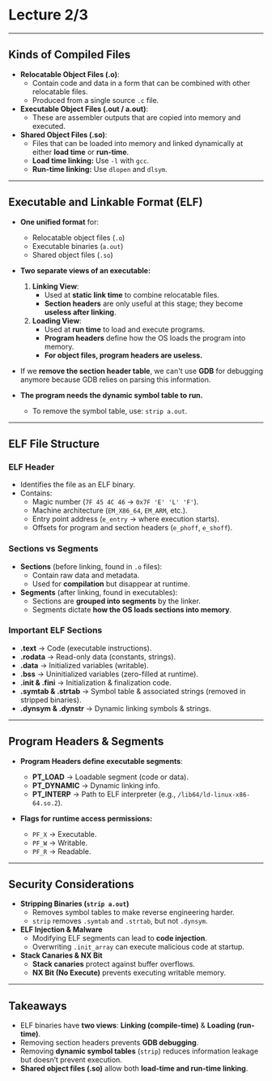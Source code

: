 # Lecture 2/3

---

## Kinds of Compiled Files
- **Relocatable Object Files (.o)**:
  - Contain code and data in a form that can be combined with other relocatable files.
  - Produced from a single source `.c` file.
- **Executable Object Files (.out / a.out)**:
  - These are assembler outputs that are copied into memory and executed.
- **Shared Object Files (.so)**:
  - Files that can be loaded into memory and linked dynamically at either **load time** or **run-time**.
  - **Load time linking:** Use `-l` with `gcc`.
  - **Run-time linking:** Use `dlopen` and `dlsym`.

---

##  Executable and Linkable Format (ELF)
- **One unified format** for:
  - Relocatable object files (`.o`)
  - Executable binaries (`a.out`)
  - Shared object files (`.so`)
- **Two separate views of an executable:**
  1. **Linking View**:
     - Used at **static link time** to combine relocatable files.
     - **Section headers** are only useful at this stage; they become **useless after linking**.
  2. **Loading View**:
     - Used at **run time** to load and execute programs.
     - **Program headers** define how the OS loads the program into memory.
     - **For object files, program headers are useless.**

- If we **remove the section header table**, we can't use **GDB** for debugging anymore because GDB relies on parsing this information.
- **The program needs the dynamic symbol table to run.** 
  - To remove the symbol table, use: `strip a.out`.

---

##  ELF File Structure

### ELF Header
- Identifies the file as an ELF binary.
- Contains:
  - Magic number (`7F 45 4C 46` → `0x7F 'E' 'L' 'F'`).
  - Machine architecture (`EM_X86_64`, `EM_ARM`, etc.).
  - Entry point address (`e_entry` → where execution starts).
  - Offsets for program and section headers (`e_phoff`, `e_shoff`).

### Sections vs Segments
- **Sections** (before linking, found in `.o` files):
  - Contain raw data and metadata.
  - Used for **compilation** but disappear at runtime.
- **Segments** (after linking, found in executables):
  - Sections are **grouped into segments** by the linker.
  - Segments dictate **how the OS loads sections into memory**.

###  Important ELF Sections
- **.text** → Code (executable instructions).
- **.rodata** → Read-only data (constants, strings).
- **.data** → Initialized variables (writable).
- **.bss** → Uninitialized variables (zero-filled at runtime).
- **.init & .fini** → Initialization & finalization code.
- **.symtab & .strtab** → Symbol table & associated strings (removed in stripped binaries).
- **.dynsym & .dynstr** → Dynamic linking symbols & strings.

---

##  Program Headers & Segments
- **Program Headers define executable segments**:
  - **PT_LOAD** → Loadable segment (code or data).
  - **PT_DYNAMIC** → Dynamic linking info.
  - **PT_INTERP** → Path to ELF interpreter (e.g., `/lib64/ld-linux-x86-64.so.2`).

- **Flags for runtime access permissions:**
  - `PF_X` → Executable.
  - `PF_W` → Writable.
  - `PF_R` → Readable.

---

##  Security Considerations
- **Stripping Binaries (`strip a.out`)**
  - Removes symbol tables to make reverse engineering harder.
  - `strip` removes `.symtab` and `.strtab`, but not `.dynsym`.
- **ELF Injection & Malware**
  - Modifying ELF segments can lead to **code injection**.
  - Overwriting `.init_array` can execute malicious code at startup.
- **Stack Canaries & NX Bit**
  - **Stack canaries** protect against buffer overflows.
  - **NX Bit (No Execute)** prevents executing writable memory.

---

##   Takeaways
- ELF binaries have **two views**: **Linking (compile-time)** & **Loading (run-time)**.
- Removing section headers prevents **GDB debugging**.
- Removing **dynamic symbol tables** (`strip`) reduces information leakage but doesn’t prevent execution.
- **Shared object files (.so)** allow both **load-time and run-time linking**.
